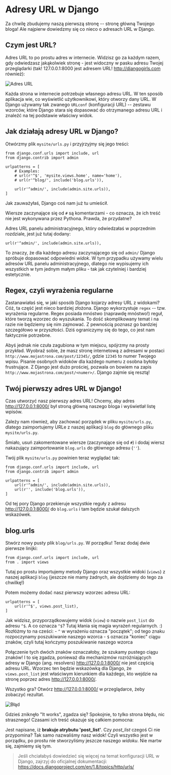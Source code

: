 # Adresy URL w Django

Za chwilę zbudujemy naszą pierwszą stronę -- stronę główną Twojego bloga! Ale najpierw dowiedzmy się co nieco o adresach URL w Django.

## Czym jest URL?

Adres URL to po prostu adres w internecie. Widzisz go za każdym razem, gdy odwiedzasz jakąkolwiek stronę - jest widoczny w pasku adresu Twojej przeglądarki (tak! 127.0.0.1:8000 jest adresem URL! http://djangogirls.com również):

![Adres URL](images/url.png)

Każda strona w internecie potrzebuje własnego adresu URL. W ten sposób aplikacja wie, co wyświetlić użytkownikowi, który otworzy dany URL. W Django używamy tak zwanego `URLconf` (konfiguracji URL) -- zestawu wzorców, które Django stara się dopasować do otrzymanego adresu URL i znaleźć na tej podstawie właściwy widok.

## Jak działają adresy URL w Django?

Otwórzmy plik `mysite/urls.py` i przyjrzyjmy się jego treści:

    from django.conf.urls import include, url
    from django.contrib import admin

    urlpatterns = [
        # Examples:
        # url(r'^$', 'mysite.views.home', name='home'),
        # url(r'^blog/', include('blog.urls')),

        url(r'^admin/', include(admin.site.urls)),
    ]


Jak zauważyłaś, Django coś nam już tu umieścił.

Wiersze zaczynające się od `#` są komentarzami - co oznacza, że ich treść nie jest wykonywana przez Pythona. Prawda, że przydatne?

Adres URL panelu administracyjnego, który odwiedzałaś w poprzednim rozdziale, jest już tutaj dodany:

    url(r'^admin/', include(admin.site.urls)),


To znaczy, że dla każdego adresu zaczynającego się od `admin/` Django spróbuje dopasować odpowiedni *widok*. W tym przypadku używamy wielu adresów URL panelu administracyjnego, dlatego nie wypisujemy ich wszystkich w tym jednym małym pliku - tak jak czytelniej i bardziej estetycznie.

## Regex, czyli wyrażenia regularne

Zastanawiałaś się, w jaki sposób Django kojarzy adresy URL z widokami? Cóż, ta część jest nieco bardziej złożona. Django wykorzystuje `regex` -- tzw. wyrażenia regularne. Regex posiada mnóstwo (naprawdę mnóstwo!) reguł, które tworzą wzorzec do wyszukania. To dość skomplikowany temat i na razie nie będziemy się nim zajmować. Z pewnością poznasz go bardziej szczegółowo w przyszłości. Dziś ograniczymy się do tego, co jest nam faktycznie potrzebne.

Abyś jednak nie czuła zagubiona w tym miejscu, spójrzmy na prosty przykład. Wyobraź sobie, że masz stronę internetową z adresami w postaci `http://www.mojastrona.com/post/12345/`, gdzie `12345` to numer Twojego wpisu. Pisanie osobnych widoków dla każdego numeru z osobna byłoby frustrujące. Z Django jest dużo prościej, pozwala on bowiem na zapis `http://www.mojastrona.com/post/<numer>/`. Django zajmie się resztą!

## Twój pierwszy adres URL w Django!

Czas utworzyć nasz pierwszy adres URL! Chcemy, aby adres http://127.0.0.1:8000/ był stroną główną naszego bloga i wyświetlał listę wpisów.

Zależy nam również, aby zachować porządek w pliku `mysite/urls.py`, dlatego zaimportujemy URLe z naszej aplikacji `blog` do głównego pliku `mysite/urls.py`.

Śmiało, usuń zakomentowane wiersze (zaczynające się od `#`) i dodaj wiersz nakazujący zaimportowanie `blog.urls` do głównego adresu (`''`).

Twój plik `mysite/urls.py` powinien teraz wyglądać tak:

    from django.conf.urls import include, url
    from django.contrib import admin

    urlpatterns = [
        url(r'^admin/', include(admin.site.urls)),
        url(r'', include('blog.urls')),
    ]


Od tej pory Django przekieruje wszystkie reguły z adresu http://127.0.0.1:8000/ do `blog.urls` i tam będzie szukał dalszych wskazówek.

## blog.urls

Stwórz nowy pusty plik `blog/urls.py`. W porządku! Teraz dodaj dwie pierwsze linijki:

    from django.conf.urls import include, url
    from . import views


Tutaj po prostu importujemy metody Django oraz wszystkie widoki (`views`) z naszej aplikacji `blog` (jeszcze nie mamy żadnych, ale dojdziemy do tego za chwilkę!)

Potem możemy dodać nasz pierwszy wzorzec adresu URL:

    urlpatterns = [
        url(r'^$', views.post_list),
    ]


Jak widzisz, przyporządkowujemy widok (`view`) o nazwie `post_list` do adresu `^$`. A co oznacza `^$`? Tutaj kłania się magia wyrażeń regularnych. :) Rozłóżmy to na cześci: - `^` w wyrażeniu oznacza "początek"; od tego znaku rozpoczynamy poszukiwanie naszego wzorca - `$` oznacza "koniec" ciągu znaków, czyli tutaj kończymy poszukiwanie naszego wzorca

Połączenie tych dwóch znaków oznaczałoby, że szukamy pustego ciągu znaków! I to się zgadza, ponieważ dla mechanizmów rozróżniających adresy w Django (ang. resolvers) http://127.0.0.1:8000/ nie jest częścią adresu URL. Wzorzec ten będzie wskazówką dla Django, że `views.post_list` jest właściwym kierunkiem dla każdego, kto wejdzie na stronę poprzez adres http://127.0.0.1:8000/.

Wszystko gra? Otwórz http://127.0.0.1:8000/ w przeglądarce, żeby zobaczyć rezultat.

![Błąd](images/error1.png)

Gdzieś zniknęło "It works", zgadza się? Spokojnie, to tylko strona błędu, nic strasznego! Czasami ich treść okazuje się całkiem pomocna:

Jest napisane, iż **brakuje atrybutu 'post_list'**. Czy *post_list* czegoś Ci nie przypomina? Tak samo nazwaliśmy nasz widok! Czyli wszystko jest w porządku, po prostu nie stworzyliśmy jeszcze naszego *widoku*. Nie martw się, zajmiemy się tym.

> Jeśli chciałabyś dowiedzieć się więcej na temat konfiguracji URL w Django, zajrzyj do oficjalnej dokumentacji: https://docs.djangoproject.com/en/1.8/topics/http/urls/
